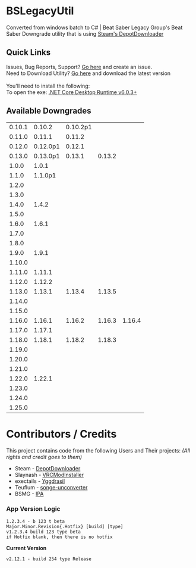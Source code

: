 # BSLegacyUtil
Converted from windows batch to C# | Beat Saber Legacy Group's Beat Saber Downgrade utility that is using [Steam's DepotDownloader](https://github.com/SteamRE/DepotDownloader)

## Quick Links
Issues, Bug Reports, Support? [Go here](https://github.com/MintLily/BSLegacyUtil/issues) and create an issue.<br>
Need to Download Utility? [Go here](https://github.com/MintLily/BSLegacyUtil/releases/latest) and download the latest version<br><br>
You'll need to install the following:<br>
To open the exe: [.NET Core Desktop Runtime v6.0.3+](https://link.bslegacy.com/dotNET_6-0-3)

## Available Downgrades
|        |           |          |          |          |
|--------|-----------|----------|----------|----------|
| 0.10.1 | 0.10.2    | 0.10.2p1 |
| 0.11.0 | 0.11.1    | 0.11.2   |
| 0.12.0 | 0.12.0p1  | 0.12.1   |
| 0.13.0 | 0.13.0p1  | 0.13.1   | 0.13.2   |
| 1.0.0  | 1.0.1     |
| 1.1.0  | 1.1.0p1   |
| 1.2.0  |
| 1.3.0  |
| 1.4.0  | 1.4.2     |
| 1.5.0  |
| 1.6.0  | 1.6.1     |
| 1.7.0  |
| 1.8.0  |
| 1.9.0  | 1.9.1     |
| 1.10.0 |
| 1.11.0 | 1.11.1    |
| 1.12.0 | 1.12.2    |
| 1.13.0 | 1.13.1    | 1.13.4   | 1.13.5   |
| 1.14.0 |
| 1.15.0 |
| 1.16.0 | 1.16.1    | 1.16.2   | 1.16.3   | 1.16.4  |
| 1.17.0 | 1.17.1    |
| 1.18.0 | 1.18.1    | 1.18.2   | 1.18.3   |
| 1.19.0 |
| 1.20.0 |
| 1.21.0 |
| 1.22.0 | 1.22.1    |
| 1.23.0 |
| 1.24.0 |
| 1.25.0 |

# Contributors / Credits
This project contains code from the following Users and Their projects: _(All rights and credit goes to them)_
* Steam - [DepotDownloader](https://github.com/SteamRE/DepotDownloader)
* Slaynash - [VRCModInstaller](https://github.com/Slaynash/VRChatModInstaller)
* exectails - [Yggdrasil](https://github.com/exectails/Yggdrasil)
* Teuflum - [songe-unconverter](https://github.com/Teuflum/songe-unconverter)
* BSMG - [IPA](https://github.com/bsmg/BeatSaber-IPA-Reloaded)

### App Version Logic
```
1.2.3.4 - b 123 t beta
Major.Minor.Revision{.Hotfix} [build] [type]
v1.2.3.4 build 123 type beta
if Hotfix blank, then there is no hotfix
```
**Current Version**
```
v2.12.1 - build 254 type Release
```
